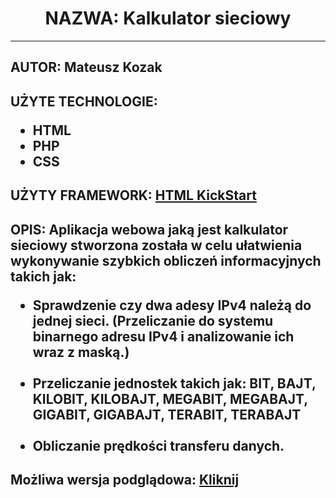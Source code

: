 <center><h1>NAZWA: Kalkulator sieciowy</h1></center>
<hr />
<h2>AUTOR: Mateusz Kozak</h2>
<h2>UŻYTE TECHNOLOGIE: 
<ul>
<li>HTML</li>
<li>PHP</li>
<li>CSS</li>
</ul>
</h2>
<h2>UŻYTY FRAMEWORK:  <a href="http://www.99lime.com/" target="_blank">HTML KickStart</a></h2>
<h2>OPIS:  Aplikacja webowa jaką jest kalkulator sieciowy stworzona została w celu ułatwienia wykonywanie szybkich obliczeń informacyjnych takich jak:
<ul>
<li>Sprawdzenie czy dwa adesy IPv4 należą do jednej sieci. (Przeliczanie do systemu binarnego adresu IPv4 i analizowanie ich wraz z maską.)</li><br />
<li>Przeliczanie jednostek takich jak: BIT, BAJT, KILOBIT, KILOBAJT, MEGABIT, MEGABAJT, GIGABIT, GIGABAJT, TERABIT, TERABAJT</li><br />
<li>Obliczanie prędkości transferu danych.</li>
</ul>
</h2>
<h2>Możliwa wersja podglądowa: <a href="http://kalkulatorsieci.5v.pl/kal/" target="_blank">Kliknij</a></h2>
